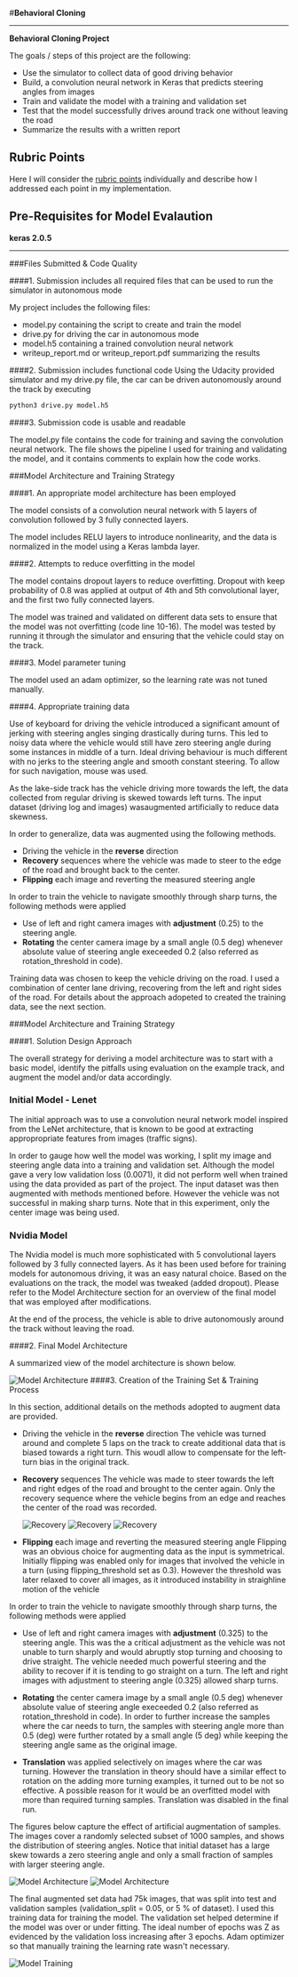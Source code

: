 #**Behavioral Cloning** 

---

**Behavioral Cloning Project**

The goals / steps of this project are the following:

* Use the simulator to collect data of good driving behavior
* Build, a convolution neural network in Keras that predicts steering angles from images
* Train and validate the model with a training and validation set
* Test that the model successfully drives around track one without leaving the road
* Summarize the results with a written report


[//]: # (Image References)

[image1]: ./files/images/model_architecture.png "Model Visualization"
[image2]: ./files/images/data_distribution_before.png "Data Distribution prior to Pre-Processing "
[image3]: ./files/images/data_distribution_after.png "Data Distribution after Pre-Processing "
[rec1]: ./files/images/recovery/IMG/r1.jpg "Recovery Image"
[rec2]: ./files/images/recovery/IMG/mid.jpg "Recovery Image"
[rec3]: ./files/images/recovery/IMG/final.jpg "Recovery Image"
[training]: ./files/images/model_training.png "Recovery Image"
[image8]: ./examples/placeholder_small.png "Flipped Image"

## Rubric Points
Here I will consider the [rubric points](https://review.udacity.com/#!/rubrics/432/view) individually and describe how I addressed each point in my implementation.  

## Pre-Requisites for Model Evalaution
**keras 2.0.5**


---
###Files Submitted & Code Quality

####1. Submission includes all required files that can be used to run the simulator in autonomous mode

My project includes the following files:

* model.py containing the script to create and train the model
* drive.py for driving the car in autonomous mode
* model.h5 containing a trained convolution neural network 
* writeup_report.md or writeup_report.pdf summarizing the results

####2. Submission includes functional code
Using the Udacity provided simulator and my drive.py file, the car can be driven autonomously around the track by executing 
```sh
python3 drive.py model.h5
```

####3. Submission code is usable and readable

The model.py file contains the code for training and saving the convolution neural network. The file shows the pipeline I used for training and validating the model, and it contains comments to explain how the code works.

###Model Architecture and Training Strategy

####1. An appropriate model architecture has been employed

The model consists of a convolution neural network with 5 layers of convolution followed by 3 fully connected layers. 

The model includes RELU layers to introduce nonlinearity, and the data is normalized in the model using a Keras lambda layer.


####2. Attempts to reduce overfitting in the model

The model contains dropout layers to reduce overfitting. Dropout with keep probability of 0.8 was applied at output of 4th and 5th convolutional layer, and the first two fully connected layers.

The model was trained and validated on different data sets to ensure that the model was not overfitting (code line 10-16). The model was tested by running it through the simulator and ensuring that the vehicle could stay on the track.

####3. Model parameter tuning

The model used an adam optimizer, so the learning rate was not tuned manually.

####4. Appropriate training data

Use of keyboard for driving the vehicle introduced a significant amount of jerking with steering angles singing drastically during turns. This led to noisy data where the vehicle would still have zero steering angle during some instances in middle of a turn. Ideal driving behaviour is much different with no jerks to the steering angle and smooth constant steering. To allow for such navigation, mouse was used. 

As the lake-side track has the vehicle driving more towards the left, the data collected from regular driving is skewed towards left turns. 
The input dataset (driving log and images) wasaugmented artificially to reduce data skewness.

In order to generalize, data was augmented using the following methods.

* Driving the vehicle in the **reverse** direction
* **Recovery** sequences where the vehicle was made to steer to the edge of the road and brought back to the center.
* **Flipping** each image and reverting the measured steering angle

In order to train the vehicle to navigate smoothly through sharp turns, the following methods were applied

* Use of left and right camera images with **adjustment** (0.25) to the 
  steering angle.
* **Rotating** the center camera image by a small angle (0.5 deg) whenever absolute value of steering angle execeeded 0.2 (also referred as rotation_threshold in code).  
 

Training data was chosen to keep the vehicle driving on the road. I used a combination of center lane driving, recovering from the left and right sides of the road. For details about the approach adopeted to created the training data, see the next section. 

###Model Architecture and Training Strategy

####1. Solution Design Approach

The overall strategy for deriving a model architecture was to start with a basic model, identify the pitfalls using evaluation on the example track, and augment the model and/or data accordingly.

### Initial Model - Lenet
The initial approach was  to use a convolution neural network model inspired from the LeNet architecture, that is known to be good at extracting appropropriate features from images (traffic signs). 

In order to gauge how well the model was working, I split my image and steering angle data into a training and validation set. Although the model gave a very low validation loss (0.0071), it did not perform well when trained using the data provided as part of the project. The input dataset was then augmented with methods mentioned before. However the vehicle was not successful in making sharp turns. Note that in this experiment, only the center image was being used. 

### Nvidia Model

The Nvidia model is much more sophisticated with 5 convolutional layers followed by 3 fully connected layers. As it has been used before for training models for autonomous driving, it was an easy natural choice. Based on the evaluations on the track, the model was 
tweaked (added dropout). Please refer to the Model Architecture section for an overview of the final model that was employed after modifications. 


At the end of the process, the vehicle is able to drive autonomously around the track without leaving the road.

####2. Final Model Architecture

A summarized view of the model architecture is shown below. 

![Model Architecture][image1]
####3. Creation of the Training Set & Training Process

In this section, additional details on the methods adopted to augment data are provided.

* Driving the vehicle in the **reverse** direction
  The vehicle was turned around and complete 5 laps on the track to 
  create additional data that is biased towards a right turn. This 
  woudl allow to compensate for the left-turn bias in the original 
  track.
  
* **Recovery** sequences
  The vehicle was made to steer towards the left and right edges of 
  the road and brought to the center again. Only the recovery sequence
  where the vehicle begins from an edge and reaches the center of the
  road was recorded.
  
  ![Recovery][rec1]
  ![Recovery][rec2]
  ![Recovery][rec3]

   
* **Flipping** each image and reverting the measured steering angle
  Flipping was an obvious choice for augmenting data as the input is 
  symmetrical. Initially flipping was enabled only for images that 
  involved the vehicle in a turn (using flipping_threshold set as 
  0.3). However the threshold was later relaxed to cover all images, 
  as it introduced instability in straighline motion of the vehicle 

In order to train the vehicle to navigate smoothly through sharp turns, the following methods were applied

* Use of left and right camera images with **adjustment** (0.325) to the steering angle. This was the a critical adjustment as the vehicle 
  was not unable to turn sharply and would abruptly stop turning and 
  choosing to drive straight. The vehicle needed much powerful 
  steering and the ability to recover if it is tending to go straight 
  on a turn. The left and right images with adjustment to steering 
  angle (0.325) allowed sharp turns. 

* **Rotating** the center camera image by a small angle (0.5 deg) 	whenever absolute value of steering angle execeeded 0.2 (also 	referred as rotation_threshold in code). In order to further 
	increase the samples where the car needs to turn, the samples
	with steering angle more than 0.5 (deg) were further rotated 
	by a small angle (5 deg) while keeping the steering angle same 
	as the original image. 

* **Translation** was applied selectively on images where the car was 
	turning. However the translation in theory should have a similar 	effect to rotation on the adding more turning examples, it turned 
	out to be not so effective. A possible reason for it would be an 
	overfitted model with more than required turning samples. 
	Translation was disabled in the final run. 
	
The figures below capture the effect of artificial augmentation of samples. The images cover a randomly selected subset of 1000 samples, and shows the distribution of steering angles. Notice that initial dataset has a large skew towards a zero steering angle and only a small fraction of samples with larger steering angle.


![Model Architecture][image2]
![Model Architecture][image3]


The final augmented set data had 75k images, that was split into test and validation samples (validation_split = 0.05, or 5 % of dataset).
I used this training data for training the model. The validation set helped determine if the model was over or under fitting. The ideal number of epochs was Z as evidenced by the validation loss increasing after 3 epochs. Adam optimizer so that manually training the learning rate wasn't necessary.

![Model Training][training]
